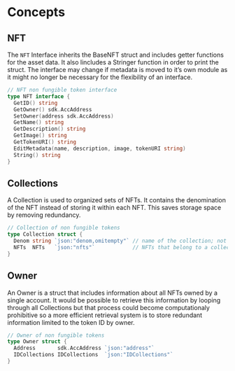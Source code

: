 # Concepts

## NFT

The `NFT` Interface inherits the BaseNFT struct and includes getter functions for the asset data. It also lincludes a Stringer function in order to print the struct. The interface may change if metadata is moved to it’s own module as it might no longer be necessary for the flexibility of an interface.

```go
// NFT non fungible token interface
type NFT interface {
  GetID() string
  GetOwner() sdk.AccAddress
  SetOwner(address sdk.AccAddress)
  GetName() string
  GetDescription() string
  GetImage() string
  GetTokenURI() string
  EditMetadata(name, description, image, tokenURI string)
  String() string
}
```

## Collections

A Collection is used to organized sets of NFTs. It contains the denomination of the NFT instead of storing it within each NFT. This saves storage space by removing redundancy.

```go
// Collection of non fungible tokens
type Collection struct {
  Denom string `json:"denom,omitempty"` // name of the collection; not exported to clients
  NFTs  NFTs   `json:"nfts"`            // NFTs that belong to a collection
}
```

## Owner

An Owner is a struct that includes information about all NFTs owned by a single account. It would be possible to retrieve this information by looping through all Collections but that process could become computationaly prohibitive so a more efficient retrieval system is to store redundant information limited to the token ID by owner.

```go
// Owner of non fungible tokens
type Owner struct {
  Address       sdk.AccAddress `json:"address"`
  IDCollections IDCollections  `json:"IDCollections"`
}
```
